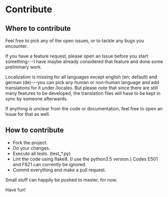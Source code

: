 # Contribute

## Where to contribute

Feel free to pick any of the open issues, or to tackle any bugs you encounter.

If you have a feature request, please open an Issue before you start something---I have maybe already considered that feature and done some preliminary work.

Localization is missing for all languages except english (en; default) and german (de)---you can pick any human or non-human language and add translations for it under /locales. But please note that since there are still many features to be developed, the translation files will have to be kept in sync by someone afterwards.

If anything is unclear from the code or documentation, feel free to open an Issue for that as well.

## How to contribute

* Fork the project.
* Do your changes.
* Execute all tests. (test_*.py)
* Lint the code using flake8. (I use the python3.5 version.) Codes E501 and F821 can currently be ignored.
* Commit everything and make a pull request.

Small stuff can happily be pushed to master, for now.

Have fun!
